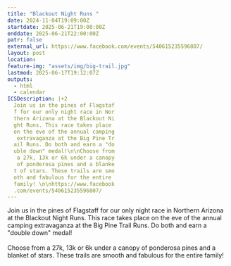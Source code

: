 ```yaml
---
title: "Blackout Night Runs "
date: 2024-11-04T19:09:00Z
startdate: 2025-06-21T19:00:00Z
enddate: 2025-06-21T22:00:00Z
patr: false
external_url: https://www.facebook.com/events/540615235596807/
layout: post
location: 
feature-img: "assets/img/big-trail.jpg"
lastmod: 2025-06-17T19:12:07Z
outputs:
  - html
  - calendar
ICSDescription: |+2
  Join us in the pines of Flagstaf  f for our only night race in Nor  thern Arizona at the Blackout Ni  ght Runs. This race takes place   on the eve of the annual camping   extravaganza at the Big Pine Tr  ail Runs. Do both and earn a "do  uble down" medal!\n\nChoose from   a 27k, 13k or 6k under a canopy   of ponderosa pines and a blanke  t of stars. These trails are smo  oth and fabulous for the entire   family! \n\nhttps://www.facebook  .com/events/540615235596807/
---
```


Join us in the pines of Flagstaff for our only night race in Northern Arizona at the Blackout Night Runs. This race takes place on the eve of the annual camping extravaganza at the Big Pine Trail Runs. Do both and earn a "double down" medal!<br>
  <br>
  Choose from a 27k, 13k or 6k under a canopy of ponderosa pines and a blanket of stars. These trails are smooth and fabulous for the entire family! <br>
  <br>
  

